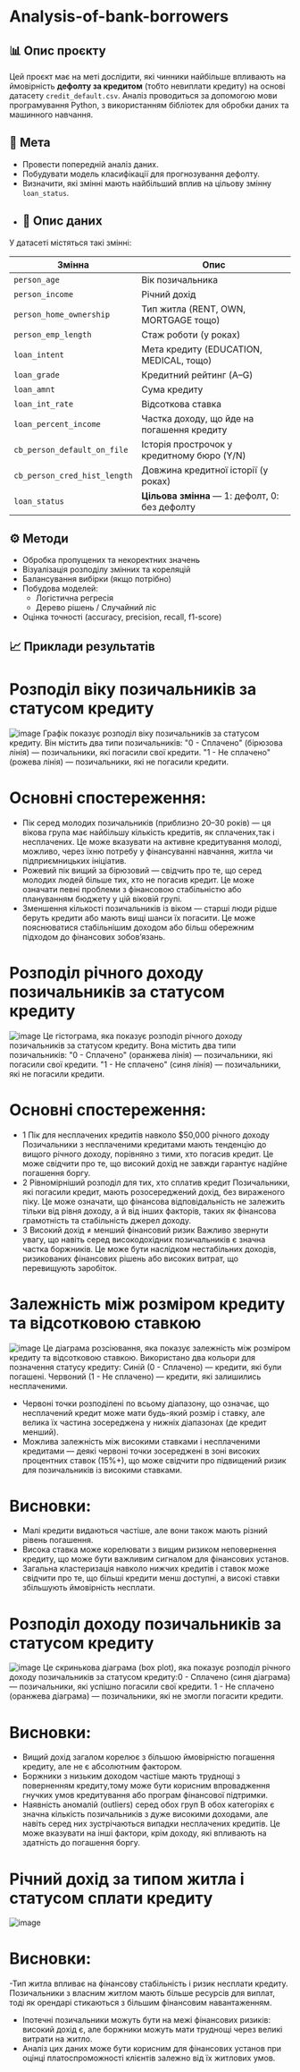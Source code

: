# Analysis-of-bank-borrowers

## 📊 Опис проєкту

Цей проєкт має на меті дослідити, які чинники найбільше впливають на ймовірність **дефолту за кредитом** (тобто невиплати кредиту) на основі датасету `credit_default.csv`. Аналіз проводиться за допомогою мови програмування Python, з використанням бібліотек для обробки даних та машинного навчання.
## 🎯 Мета

- Провести попередній аналіз даних.
- Побудувати модель класифікації для прогнозування дефолту.
- Визначити, які змінні мають найбільший вплив на цільову змінну `loan_status`.
- ## 🧾 Опис даних

У датасеті містяться такі змінні:

| Змінна                    | Опис                                            |
|---------------------------|--------------------------------------------------|
| `person_age`              | Вік позичальника                                |
| `person_income`           | Річний дохід                                     |
| `person_home_ownership`   | Тип житла (RENT, OWN, MORTGAGE тощо)            |
| `person_emp_length`       | Стаж роботи (у роках)                            |
| `loan_intent`             | Мета кредиту (EDUCATION, MEDICAL, тощо)         |
| `loan_grade`              | Кредитний рейтинг (A–G)                          |
| `loan_amnt`               | Сума кредиту                                     |
| `loan_int_rate`           | Відсоткова ставка                                |
| `loan_percent_income`     | Частка доходу, що йде на погашення кредиту       |
| `cb_person_default_on_file` | Історія прострочок у кредитному бюро (Y/N)     |
| `cb_person_cred_hist_length` | Довжина кредитної історії (у роках)          |
| `loan_status`             | **Цільова змінна** — 1: дефолт, 0: без дефолту   |
## ⚙️ Методи

- Обробка пропущених та некоректних значень
- Візуалізація розподілу змінних та кореляцій
- Балансування вибірки (якщо потрібно)
- Побудова моделей:
  - Логістична регресія
  - Дерево рішень / Случайний ліс
- Оцінка точності (accuracy, precision, recall, f1-score)
## 📈 Приклади результатів
# Розподіл віку позичальників за статусом кредиту
![image](https://github.com/user-attachments/assets/dc87f899-4cd0-422a-80af-c23af3514c0e)
Графік показує розподіл віку позичальників за статусом кредиту. Він містить два типи позичальників:
\"0 - Сплачено\" (бірюзова лінія) — позичальники, які погасили свої кредити.
\"1 - Не сплачено\" (рожева лінія) — позичальники, які не погасили кредити.
# Основні спостереження:
- Пік серед молодих позичальників (приблизно 20–30 років) — ця вікова група має найбільшу кількість кредитів, як сплачених,так і несплачених. Це може вказувати на активне кредитування молоді, можливо, через їхню потребу у фінансуванні навчання, житла чи підприємницьких ініціатив.
- Рожевий пік вищий за бірюзовий — свідчить про те, що серед молодих людей більше тих, хто не погасив кредит. Це може означати певні проблеми з фінансовою стабільністю або плануванням бюджету у цій віковій групі.
- Зменшення кількості позичальників із віком — старші люди рідше беруть кредити або мають вищі шанси їх погасити. Це може пояснюватися стабільнішим доходом або більш обережним підходом до фінансових зобов’язань.
# Розподіл річного доходу позичальників за статусом кредиту
![image](https://github.com/user-attachments/assets/20598842-38e7-4ffe-8167-252a85b9ff37)
Це гістограма, яка показує розподіл річного доходу позичальників за статусом кредиту. Вона містить два типи позичальників:
\"0 - Сплачено\" (оранжева лінія) — позичальники, які погасили свої кредити.
\"1 - Не сплачено\" (синя лінія) — позичальники, які не погасили кредити.
# Основні спостереження:
- 1 Пік для несплачених кредитів навколо $50,000 річного доходу Позичальники з несплаченими кредитами мають тенденцію до вищого річного доходу, порівняно з тими, хто погасив кредит. Це може свідчити про те, що високий дохід не завжди гарантує надійне погашення боргу.
- 2 Рівномірніший розподіл для тих, хто сплатив кредит Позичальники, які погасили кредит, мають розосереджений дохід, без вираженого піку. Це може означати, що фінансова відповідальність не залежить тільки від рівня доходу, а й від інших факторів, таких як фінансова грамотність та стабільність джерел доходу.
- 3 Високий дохід ≠ менший фінансовий ризик Важливо звернути увагу, що навіть серед високодохідних позичальників є значна частка боржників. Це може бути наслідком нестабільних доходів, ризикованих фінансових рішень або високих витрат, що перевищують заробіток.
# Залежність між розміром кредиту та відсотковою ставкою
![image](https://github.com/user-attachments/assets/75ec74f3-fc1a-486a-b9c3-fc8442377ab8)
Це діаграма розсіювання, яка показує залежність між розміром кредиту та відсотковою ставкою. Використано два кольори для позначення статусу кредиту: Синій (0 - Сплачено) — кредити, які були погашені. Червоний (1 - Не сплачено) — кредити, які залишились несплаченими.
- Червоні точки розподілені по всьому діапазону, що означає, що несплачений кредит може мати будь-який розмір і ставку, але велика їх частина зосереджена у нижніх діапазонах (де кредит менший).
- Можлива залежність між високими ставками і несплаченими кредитами — деякі червоні точки зосереджені в зоні високих процентних ставок (15%+), що може свідчити про підвищений ризик для позичальників із високими ставками.
# Висновки:
- Малі кредити видаються частіше, але вони також мають різний рівень погашення.
- Висока ставка може корелювати з вищим ризиком неповернення кредиту, що може бути важливим сигналом для фінансових установ.
- Загальна кластеризація навколо нижчих кредитів і ставок може свідчити про те, що більші кредити менш доступні, а високі ставки збільшують ймовірність несплати.
# Розподіл доходу позичальників за статусом кредиту
![image](https://github.com/user-attachments/assets/f30a9fe0-5774-40ee-b124-aaa54ad4612c)
Це скринькова діаграма (box plot), яка показує розподіл річного доходу позичальників за статусом кредиту:0 - Сплачено (синя діаграма) — позичальники, які успішно погасили свої кредити. 1 - Не сплачено (оранжева діаграма) — позичальники, які не змогли погасити кредити.
# Висновки:
- Вищий дохід загалом корелює з більшою ймовірністю погашення кредиту, але не є абсолютним фактором.
- Боржники з низьким доходом частіше мають труднощі з поверненням кредиту,тому може бути корисним впровадження гнучких умов кредитування або програм фінансової підтримки.
- Наявність аномалій (outliers) серед обох груп В обох категоріях є значна кількість позичальників з дуже високими доходами, але навіть серед них зустрічаються випадки несплачених кредитів. Це може вказувати на інші фактори, крім доходу, які впливають на здатність до погашення боргу.
# Річний дохід за типом житла і статусом сплати кредиту
![image](https://github.com/user-attachments/assets/1c9721ad-020c-449a-80db-08f4c4da4a99)
# Висновки:
-Тип житла впливає на фінансову стабільність і ризик несплати кредиту. Позичальники з власним житлом мають більше ресурсів для виплат, тоді як орендарі стикаються з більшим фінансовим навантаженням.
- Іпотечні позичальники можуть бути на межі фінансових ризиків: високий дохід є, але боржники можуть мати труднощі через великі витрати на житло.
- Аналіз цих даних може бути корисним для фінансових установ при оцінці платоспроможності клієнтів залежно від їх житлових умов.
